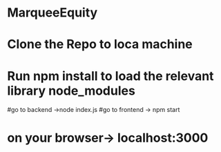 # MarqueeEquity
# Clone the Repo to loca machine
# Run npm install to load the relevant library node_modules
#go to backend ->node index.js
#go to frontend -> npm start
# on your browser-> localhost:3000
